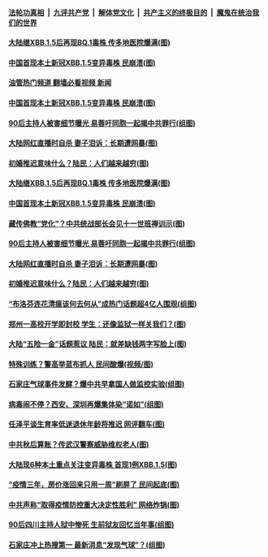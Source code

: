 ####  [法轮功真相](../../../../basic/blob/master/README.md?t=02200012) &nbsp;|&nbsp; [九评共产党](../../../../9ping.md/blob/master/README.md?t=02200012) &nbsp;|&nbsp; [解体党文化](../../../../jtdwh.md/blob/master/README.md?t=02200012)  &nbsp;|&nbsp; [共产主义的终极目的](../../../../gczydzjmd.md/blob/master/README.md?t=02200012) &nbsp;|&nbsp; [魔鬼在统治我们的世界](../../../../mgztzwmdsj.md/blob/master/README.md?t=02200012) 


#### [大陆继XBB.1.5后再现BQ.1毒株 传多地医院爆满(图)](../pages/p1/1029336.md?t=02200012) 

#### [中国首现本土新冠XBB.1.5变异毒株 民崩溃(图)](../pages/p1/1029333.md?t=02200012) 
#### [油管热门频道 翻墙必看视频 新闻](http://129.146.143.75:81/youtube.html?02200012)
#### [中国首现本土新冠XBB.1.5变异毒株 民崩溃(图)](../pages/p1/1029333.md?t=02200012) 

#### [90后主持人被害细节曝光 易蓉吁同胞一起揭中共罪行(组图)](../pages/p1/1029291.md?t=02200012) 

#### [大陆网红直播时自杀 妻子泪诉：长期遭网暴(图)](../pages/p1/1029281.md?t=02200012) 

#### [初婚推迟意味什么？陆民：人们越来越穷(图)](../pages/p1/1029290.md?t=02200012) 


#### [大陆继XBB.1.5后再现BQ.1毒株 传多地医院爆满(图)](../pages/p1/1029336.md?t=02200012) 

#### [中国首现本土新冠XBB.1.5变异毒株 民崩溃(图)](../pages/p1/1029333.md?t=02200012) 

#### [藏传佛教“党化”？中共统战部长会见十一世班禅训示(图)](../pages/p1/1029302.md?t=02200012) 

#### [90后主持人被害细节曝光 易蓉吁同胞一起揭中共罪行(组图)](../pages/p1/1029291.md?t=02200012) 

#### [大陆网红直播时自杀 妻子泪诉：长期遭网暴(图)](../pages/p1/1029281.md?t=02200012) 

#### [初婚推迟意味什么？陆民：人们越来越穷(图)](../pages/p1/1029290.md?t=02200012) 

#### [“布洛芬连花清瘟该何去何从”成热门话题超4亿人围观(组图)](../pages/p1/1029289.md?t=02200012) 

#### [郑州一高校开学即封校 学生：还像监狱一样关我们？(图)](../pages/p1/1029278.md?t=02200012) 

#### [大陆“五险一金”话题惹议 陆民：就差缺钱两字写脸上(图)](../pages/p1/1029273.md?t=02200012) 

#### [特殊训练？警高举蓝布抓人 民间酸爆(视频/图)](../pages/p1/1029226.md?t=02200012) 

#### [石家庄气球事件发酵？爆中共早拿国人做监控实验(组图)](../pages/p1/1029213.md?t=02200012) 

#### [病毒闹不停？西安、深圳再爆集体染“诺如”(组图)](../pages/p1/1029208.md?t=02200012) 

#### [任泽平谈生育率低迷退休年龄将推迟 网评翻车(图)](../pages/p1/1029204.md?t=02200012) 

#### [中共秋后算账？传武汉警察威胁维权老人(图)](../pages/p1/1029189.md?t=02200012) 

#### [大陆现6种本土重点关注变异毒株 首现1例XBB.1.5(图)](../pages/p1/1029180.md?t=02200012) 

#### [“疫情三年，房价涨回来只用一周”刷屏了 民间起底(图)](../pages/p1/1029148.md?t=02200012) 

#### [中共声称“取得疫情防控重大决定性胜利” 网络炸锅(图)](../pages/p1/1029130.md?t=02200012) 

#### [90后四川主持人狱中惨死 生前狱友回忆当年事(组图)](../pages/p1/1029125.md?t=02200012) 

#### [石家庄冲上热搜第一 最新消息“发现气球”？(组图)](../pages/p1/1029115.md?t=02200012) 

<img src='http://gfw-breaker.win/goodnews/indexes/p1.md' width='0px' height='0px'/>

